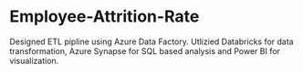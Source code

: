 # Employee-Attrition-Rate


Designed ETL pipline using Azure Data Factory.
Utlizied Databricks for data transformation, Azure Synapse for SQL based analysis and Power BI for visualization.
